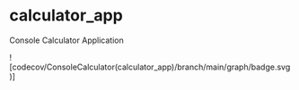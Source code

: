 # calculator_app
Console Calculator Application

![codecov/ConsoleCalculator(calculator_app)/branch/main/graph/badge.svg)]
